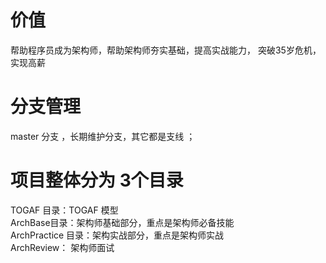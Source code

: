 # 价值
   帮助程序员成为架构师，帮助架构师夯实基础，提高实战能力， 突破35岁危机，实现高薪

# 分支管理
  master 分支 ，长期维护分支，其它都是支线 ；

# 项目整体分为 3个目录
  TOGAF 目录：TOGAF 模型  
  ArchBase目录：架构师基础部分，重点是架构师必备技能  
  ArchPractice 目录：架构实战部分，重点是架构师实战  
  ArchReview： 架构师面试  






